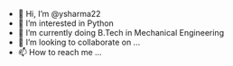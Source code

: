 - 👋 Hi, I’m @ysharma22
- 👀 I’m interested in Python
- 🌱 I’m currently doing B.Tech in Mechanical Engineering
- 💞️ I’m looking to collaborate on ...
- 📫 How to reach me ...

<!---
ysharma22/ysharma22 is a ✨ special ✨ repository because its `README.md` (this file) appears on your GitHub profile.
You can click the Preview link to take a look at your changes.
--->
